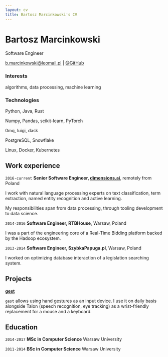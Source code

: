 ```yaml
---
layout: cv
title: Bartosz Marcinkowski's CV
---
```

# Bartosz Marcinkowski
Software Engineer

<div id="webaddress">
<a href="b.marcinkowski@leomail.pl">b.marcinkowski@leomail.pl</a>
| <a href="https://github.com/bm371613">@GitHub</a>
</div>

### Interests

algorithms, data processing, machine learning

### Technologies

Python, Java, Rust

Numpy, Pandas, scikit-learn, PyTorch

0mq, luigi, dask

PostgreSQL, Snowflake

Linux, Docker, Kubernetes

## Work experience

`2016-current`
__Senior Software Engineer, [dimensions.ai](https://dimensions.ai)__, remotely from Poland

I work with natural language processing experts
on text classification, term extraction,
named entity recognition and active learning.

My responsibilities span from data processing,
through tooling development to data science.

`2014-2016`
__Software Engineer, RTBHouse__, Warsaw, Poland

I was a part of the engineering core of
a Real-Time Bidding platform backed by the
Hadoop ecosystem.

`2013-2014`
__Software Engineer, SzybkaPapuga.pl__, Warsaw, Poland

I worked on optimizing database interaction
of a legislation searching system.

## Projects

__[gest](https://github.com/bm371613/gest)__

`gest` allows using hand gestures as an input device.
I use it on daily basis alongside Talon
(speech recognition, eye tracking) as a wrist-friendly
replacement for a mouse and a keyboard.

## Education

`2014-2017`
__MSc in Computer Science__ Warsaw University

`2011-2014`
__BSc in Computer Science__ Warsaw University


<!-- ### Footer

Last updated: November 2020 -->


